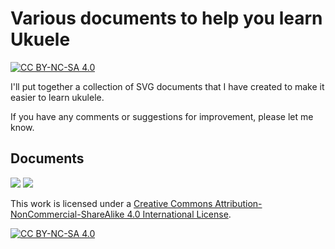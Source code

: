 # Various documents to help you learn Ukuele

[![CC BY-NC-SA 4.0][cc-by-nc-sa-shield]][cc-by-nc-sa]

I'll put together a collection of SVG documents that I have created to make it easier to learn ukulele.

If you have any comments or suggestions for improvement, please let me know.

## Documents

[<img src="https://raw.github.com/jens-duttke/ukulele/main/documents/ukulele-note2fret-high-g.svg">](./documents/ukulele-note2fret-high-g.svg)
[<img src="https://raw.github.com/jens-duttke/ukulele/main/documents/ukulele-note2fret-low-g.svg">](./documents/ukulele-note2fret-low-g.svg)

This work is licensed under a
[Creative Commons Attribution-NonCommercial-ShareAlike 4.0 International License][cc-by-nc-sa].

[![CC BY-NC-SA 4.0][cc-by-nc-sa-image]][cc-by-nc-sa]

[cc-by-nc-sa]: http://creativecommons.org/licenses/by-nc-sa/4.0/
[cc-by-nc-sa-image]: https://licensebuttons.net/l/by-nc-sa/4.0/88x31.png
[cc-by-nc-sa-shield]: https://img.shields.io/badge/License-CC%20BY--NC--SA%204.0-lightgrey.svg